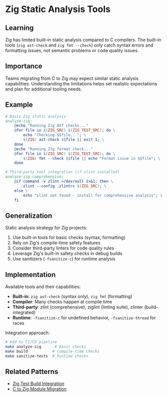 # Zig Static Analysis Tools

## Learning
Zig has limited built-in static analysis compared to C compilers. The built-in tools (`zig ast-check` and `zig fmt --check`) only catch syntax errors and formatting issues, not semantic problems or code quality issues.

## Importance
Teams migrating from C to Zig may expect similar static analysis capabilities. Understanding the limitations helps set realistic expectations and plan for additional tooling needs.

## Example
```makefile
# Basic Zig static analysis
analyze-zig:
	@echo "Running Zig AST checks..."
	@for file in $(ZIG_SRC) $(ZIG_TEST_SRC); do \
		echo "Checking $$file..."; \
		$(ZIG) ast-check $$file || exit 1; \
	done
	@echo "Running Zig format check..."
	@for file in $(ZIG_SRC) $(ZIG_TEST_SRC); do \
		$(ZIG) fmt --check $$file || echo "Format issue in $$file"; \
	done

# Third-party tool integration (if zlint installed)
analyze-zig-comprehensive:
	@if command -v zlint >/dev/null 2>&1; then \
		zlint --config .zlintrc $(ZIG_SRC); \
	else \
		echo "zlint not found - install for comprehensive analysis"; \
	fi
```

## Generalization
Static analysis strategy for Zig projects:
1. Use built-in tools for basic checks (syntax, formatting)
2. Rely on Zig's compile-time safety features
3. Consider third-party linters for code quality rules
4. Leverage Zig's built-in safety checks in debug builds
5. Use sanitizers (`-fsanitize-c`) for runtime analysis

## Implementation
Available tools and their capabilities:
- **Built-in**: `zig ast-check` (syntax only), `zig fmt` (formatting)
- **Compiler**: Many checks happen at compile time
- **Third-party**: zlint (comprehensive), ziglint (linting suite), zlinter (build-integrated)
- **Runtime**: `-fsanitize-c` for undefined behavior, `-fsanitize-thread` for races

Integration approach:
```bash
# Add to CI/CD pipeline
make analyze-zig      # Basic checks
make build           # Compile-time checks
make sanitize-tests  # Runtime checks
```

## Related Patterns
- [Zig Test Build Integration](zig-test-build-integration.md)
- [C to Zig Module Migration](c-to-zig-module-migration.md)